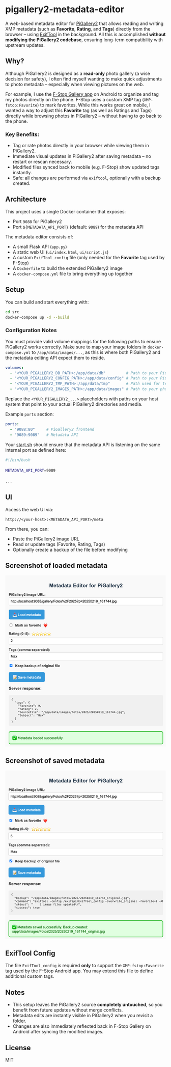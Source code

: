 # pigallery2-metadata-editor

A web-based metadata editor for [PiGallery2](https://github.com/bpatrik/pigallery2) that allows reading and writing XMP metadata (such as **Favorite**, **Rating**, and **Tags**) directly from the browser – using [ExifTool](https://exiftool.org) in the background. All this is accomplished **without modifying the PiGallery2 codebase**, ensuring long-term compatibility with upstream updates.

## Why?

Although PiGallery2 is designed as a **read-only** photo gallery (a wise decision for safety), I often find myself wanting to make quick adjustments to photo metadata – especially when viewing pictures on the web.

For example, I use the [F-Stop Gallery app](https://www.fstopapp.com) on Android to organize and tag my photos directly on the phone. F-Stop uses a custom XMP tag (`XMP-fstop:Favorite`) to mark favorites. While this works great on mobile, I wanted a way to adjust this **Favorite** tag (as well as Ratings and Tags) directly while browsing photos in PiGallery2 – without having to go back to the phone.

### Key Benefits:
- Tag or rate photos directly in your browser while viewing them in PiGallery2.
- Immediate visual updates in PiGallery2 after saving metadata – no restart or rescan necessary.
- Modified files synced back to mobile (e.g. F-Stop) show updated tags instantly.
- Safe: all changes are performed via `exiftool`, optionally with a backup created.

## Architecture

This project uses a single Docker container that exposes:
- Port `9088` for PiGallery2
- Port `${METADATA_API_PORT}` (default: `9089`) for the metadata API

The metadata editor consists of:
- A small Flask API (`app.py`)
- A static web UI (`ui/index.html`, `ui/script.js`)
- A custom `ExifTool_config` file (only needed for the **Favorite** tag used by F-Stop)
- A `Dockerfile` to build the extended PiGallery2 image
- A `docker-compose.yml` file to bring everything up together

## Setup

You can build and start everything with:

```bash
cd src
docker-compose up -d --build
```


### Configuration Notes

You must provide valid volume mappings for the following paths to ensure PiGallery2 works correctly.
Make sure to map your image folders in `docker-compose.yml` to `/app/data/images/...`, as this is where both PiGallery2 and the metadata editing API expect them to reside.

```yaml
volumes:
  - "<YOUR_PIGALLERY2_DB_PATH>:/app/data/db"         # Path to your PiGallery2 SQLite database
  - "<YOUR_PIGALLERY2_CONFIG_PATH>:/app/data/config" # Path to your PiGallery2 config directory
  - "<YOUR_PIGALLERY2_TMP_PATH>:/app/data/tmp"       # Path used for temp file storage
  - "<YOUR_PIGALLERY2_IMAGES_PATH>:/app/data/images" # Path to your photo/video folders
```

Replace the `<YOUR_PIGALLERY2_...>` placeholders with paths on your host system that point to your actual PiGallery2 directories and media.

Example `ports` section:

```yaml
ports:
  - "9088:80"     # PiGallery2 frontend
  - "9089:9089"   # Metadata API
```

Your [start.sh](./src/exifapi/start.sh) should ensure that the metadata API is listening on the same internal port as defined here:

```bash
#!/bin/bash

METADATA_API_PORT=9089

...
```

## UI

Access the web UI via:

```
http://<your-host>:<METADATA_API_PORT>/meta
```

From there, you can:
- Paste the PiGallery2 image URL
- Read or update tags (Favorite, Rating, Tags)
- Optionally create a backup of the file before modifying

## Screenshot of loaded metadata

![Screenshot of loaded metadata.](./img/metadataLoaded.png)

## Screenshot of saved metadata

![Screenshot of saved metadata.](./img/metadataSaved.png)
 

## ExifTool Config

The file `ExifTool_config` is required **only** to support the `XMP-fstop:Favorite` tag used by the F-Stop Android app. You may extend this file to define additional custom tags.

## Notes

- This setup leaves the PiGallery2 source **completely untouched**, so you benefit from future updates without merge conflicts.
- Metadata edits are instantly visible in PiGallery2 when you revisit a folder.
- Changes are also immediately reflected back in F-Stop Gallery on Android after syncing the modified images.

## License

MIT

